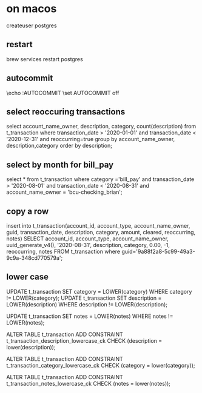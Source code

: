 # on macos
createuser postgres

## restart
brew services restart postgres

## autocommit
\echo :AUTOCOMMIT
\set AUTOCOMMIT off

## select reoccuring transactions
select account_name_owner, description, category, count(description) from t_transaction where transaction_date > '2020-01-01' and transaction_date < '2020-12-31' and reoccurring=true group by account_name_owner, description,category order by description;

## select by month for bill_pay
select * from t_transaction where category ='bill_pay' and transaction_date > '2020-08-01' and transaction_date < '2020-08-31' and account_name_owner = 'bcu-checking_brian';

## copy a row
insert into t_transaction(account_id, account_type, account_name_owner, guid, transaction_date, description, category, amount, cleared, reoccurring, notes) SELECT account_id, account_type, account_name_owner, uuid_generate_v4(), '2020-08-31', description, category, 0.00, -1, reoccurring, notes FROM t_transaction where guid='9a88f2a8-5c99-49a3-9c9a-348cd770579a';

## lower case
UPDATE t_transaction SET category = LOWER(category) WHERE category != LOWER(category);
UPDATE t_transaction SET description = LOWER(description) WHERE description != LOWER(description);

UPDATE t_transaction SET notes = LOWER(notes) WHERE notes != LOWER(notes);

ALTER TABLE t_transaction ADD CONSTRAINT t_transaction_description_lowercase_ck CHECK (description = lower(description));

ALTER TABLE t_transaction ADD CONSTRAINT t_transaction_category_lowercase_ck CHECK (category = lower(category));

ALTER TABLE t_transaction ADD CONSTRAINT t_transaction_notes_lowercase_ck CHECK (notes = lower(notes));
